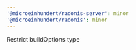 ```yaml
---
'@microeinhundert/radonis-server': minor
'@microeinhundert/radonis': minor
---
```


Restrict buildOptions type
